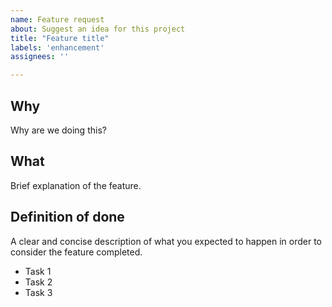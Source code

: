 ```yaml
---
name: Feature request
about: Suggest an idea for this project
title: "Feature title"
labels: 'enhancement'
assignees: ''

---
```


## Why
Why are we doing this?

## What
Brief explanation of the feature.

## Definition of done
A clear and concise description of what you expected to happen in order to consider the feature completed.

- Task 1
- Task 2
- Task 3
